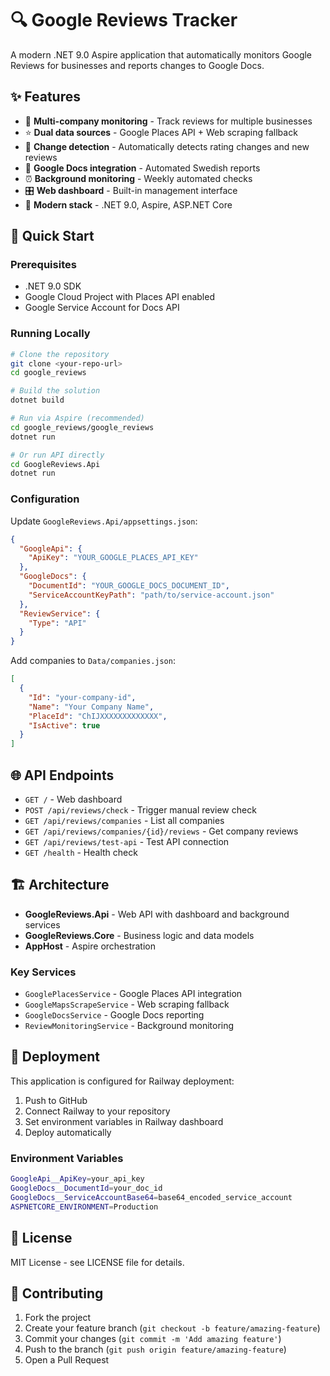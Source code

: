 # 🔍 Google Reviews Tracker

A modern .NET 9.0 Aspire application that automatically monitors Google Reviews for businesses and reports changes to Google Docs.

## ✨ Features

- 🏢 **Multi-company monitoring** - Track reviews for multiple businesses
- ⭐ **Dual data sources** - Google Places API + Web scraping fallback
- 🔄 **Change detection** - Automatically detects rating changes and new reviews
- 📝 **Google Docs integration** - Automated Swedish reports
- ⏰ **Background monitoring** - Weekly automated checks
- 🎛️ **Web dashboard** - Built-in management interface
- 🚀 **Modern stack** - .NET 9.0, Aspire, ASP.NET Core

## 🚀 Quick Start

### Prerequisites
- .NET 9.0 SDK
- Google Cloud Project with Places API enabled
- Google Service Account for Docs API

### Running Locally
```bash
# Clone the repository
git clone <your-repo-url>
cd google_reviews

# Build the solution
dotnet build

# Run via Aspire (recommended)
cd google_reviews/google_reviews
dotnet run

# Or run API directly
cd GoogleReviews.Api
dotnet run
```

### Configuration
Update `GoogleReviews.Api/appsettings.json`:
```json
{
  "GoogleApi": {
    "ApiKey": "YOUR_GOOGLE_PLACES_API_KEY"
  },
  "GoogleDocs": {
    "DocumentId": "YOUR_GOOGLE_DOCS_DOCUMENT_ID",
    "ServiceAccountKeyPath": "path/to/service-account.json"
  },
  "ReviewService": {
    "Type": "API"
  }
}
```

Add companies to `Data/companies.json`:
```json
[
  {
    "Id": "your-company-id",
    "Name": "Your Company Name",
    "PlaceId": "ChIJXXXXXXXXXXXXX",
    "IsActive": true
  }
]
```

## 🌐 API Endpoints

- `GET /` - Web dashboard
- `POST /api/reviews/check` - Trigger manual review check
- `GET /api/reviews/companies` - List all companies
- `GET /api/reviews/companies/{id}/reviews` - Get company reviews
- `GET /api/reviews/test-api` - Test API connection
- `GET /health` - Health check

## 🏗️ Architecture

- **GoogleReviews.Api** - Web API with dashboard and background services
- **GoogleReviews.Core** - Business logic and data models
- **AppHost** - Aspire orchestration

### Key Services
- `GooglePlacesService` - Google Places API integration
- `GoogleMapsScrapeService` - Web scraping fallback
- `GoogleDocsService` - Google Docs reporting
- `ReviewMonitoringService` - Background monitoring

## 🚀 Deployment

This application is configured for Railway deployment:

1. Push to GitHub
2. Connect Railway to your repository
3. Set environment variables in Railway dashboard
4. Deploy automatically

### Environment Variables
```bash
GoogleApi__ApiKey=your_api_key
GoogleDocs__DocumentId=your_doc_id
GoogleDocs__ServiceAccountBase64=base64_encoded_service_account
ASPNETCORE_ENVIRONMENT=Production
```

## 📝 License

MIT License - see LICENSE file for details.

## 🤝 Contributing

1. Fork the project
2. Create your feature branch (`git checkout -b feature/amazing-feature`)
3. Commit your changes (`git commit -m 'Add amazing feature'`)
4. Push to the branch (`git push origin feature/amazing-feature`)
5. Open a Pull Request